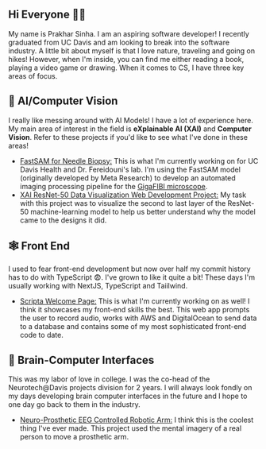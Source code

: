 ## Hi Everyone 🙋‍♂️

My name is Prakhar Sinha. I am an aspiring software developer! I recently graduated from UC Davis and am looking to break into the software industry. A little bit about myself is that I love nature, traveling and going on hikes! However, when I'm inside, you can find me either reading a book, playing a video game or drawing. When it comes to CS, I have three key areas of focus.

## 🤖 **AI/Computer Vision** 
I really like messing around with AI Models! I have a lot of experience here. My main area of interest in the field is **eXplainable AI (XAI)** and **Computer Vision**. Refer to these projects if you'd like to see what I've done in these areas!
- [FastSAM for Needle Biopsy:](https://github.com/prakhargaming/FastSAM-needle-biopsy) This is what I'm currently working on for UC Davis Health and Dr. Fereidouni's lab. I'm using the FastSAM model (originally developed by Meta Research) to develop an automated imaging processing pipeline for the [GigaFIBI microscope](https://opg.optica.org/abstract.cfm?uri=Microscopy-2024-MS1A.2).
- [XAI ResNet-50 Data Visualization Web Development Project:](https://github.com/prakhargaming/Data-Visualization-Web-Dev-Project) My task with this project was to visualize the second to last layer of the ResNet-50 machine-learning model to help us better understand why the model came to the designs it did.

## 🕸 **Front End** 
I used to fear front-end development but now over half my commit history has to do with TypeScript 😨. I've grown to like it quite a bit! These days I'm usually working with NextJS, TypeScript and Taiilwind.
- [Scripta Welcome Page:](https://github.com/prakhargaming/scripta-welcome-interface) This is what I'm currently working on as well! I think it showcases my front-end skills the best. This web app prompts the user to record audio, works with AWS and DigitalOcean to send data to a database and contains some of my most sophisticated front-end code to date.
  
## 🧠 **Brain-Computer Interfaces** 
This was my labor of love in college. I was the co-head of the Neurotech@Davis projects division for 2 years. I will always look fondly on my days developing brain computer interfaces in the future and I hope to one day go back to them in the industry.
- [Neuro-Prosthetic EEG Controlled Robotic Arm:](https://github.com/Neurotech-Davis/RoboticArm) I think this is the coolest thing I've ever made. This project used the mental imagery of a real person to move a prosthetic arm.
